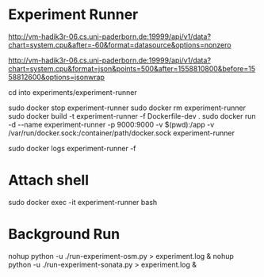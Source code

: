# Experiment Runner


http://vm-hadik3r-06.cs.uni-paderborn.de:19999/api/v1/data?chart=system.cpu&after=-60&format=datasource&options=nonzero

http://vm-hadik3r-06.cs.uni-paderborn.de:19999/api/v1/data?chart=system.cpu&format=json&points=500&after=1558810800&before=1558812600&options=jsonwrap


cd into experiments/experiment-runner

sudo docker stop experiment-runner
sudo docker rm experiment-runner
sudo docker build -t experiment-runner -f Dockerfile-dev .
sudo docker run -d --name experiment-runner -p 9000:9000 -v $(pwd):/app -v /var/run/docker.sock:/container/path/docker.sock experiment-runner

sudo docker logs experiment-runner -f

# Attach shell
sudo docker exec -it experiment-runner bash

# Background Run 
nohup python -u ./run-experiment-osm.py > experiment.log &
nohup python -u ./run-experiment-sonata.py > experiment.log &